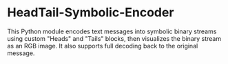 # HeadTail-Symbolic-Encoder
This Python module encodes text messages into symbolic binary streams using custom "Heads" and "Tails" blocks, then visualizes the binary stream as an RGB image. It also supports full decoding back to the original message.
